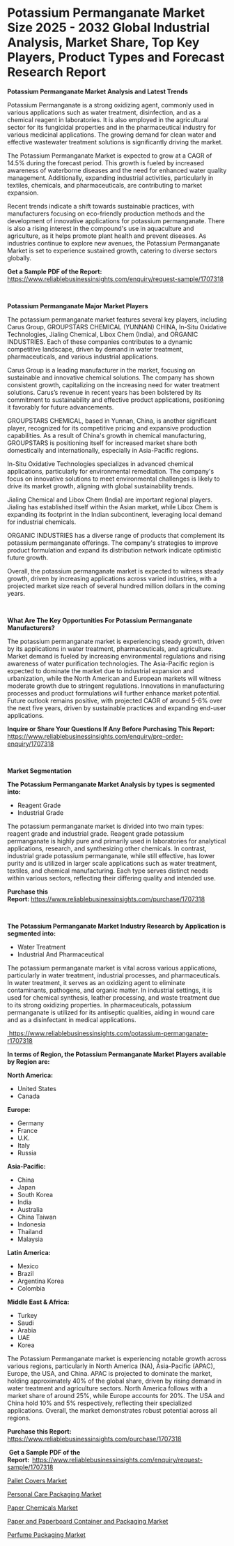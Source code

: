 <p><h1>Potassium Permanganate Market Size 2025 - 2032 Global Industrial Analysis, Market Share, Top Key Players, Product Types and Forecast Research Report</h1></p><p><strong>Potassium Permanganate Market Analysis and Latest Trends</strong></p>
<p><p>Potassium Permanganate is a strong oxidizing agent, commonly used in various applications such as water treatment, disinfection, and as a chemical reagent in laboratories. It is also employed in the agricultural sector for its fungicidal properties and in the pharmaceutical industry for various medicinal applications. The growing demand for clean water and effective wastewater treatment solutions is significantly driving the market.</p><p>The Potassium Permanganate Market is expected to grow at a CAGR of 14.5% during the forecast period. This growth is fueled by increased awareness of waterborne diseases and the need for enhanced water quality management. Additionally, expanding industrial activities, particularly in textiles, chemicals, and pharmaceuticals, are contributing to market expansion.</p><p>Recent trends indicate a shift towards sustainable practices, with manufacturers focusing on eco-friendly production methods and the development of innovative applications for potassium permanganate. There is also a rising interest in the compound's use in aquaculture and agriculture, as it helps promote plant health and prevent diseases. As industries continue to explore new avenues, the Potassium Permanganate Market is set to experience sustained growth, catering to diverse sectors globally.</p></p>
<p><strong>Get a Sample PDF of the Report:&nbsp;</strong> <a href="https://www.reliablebusinessinsights.com/enquiry/request-sample/1707318?utm_campaign=57&utm_medium=2&utm_source=Github&utm_content=ia&utm_term=31032025&utm_id=potassium-permanganate">https://www.reliablebusinessinsights.com/enquiry/request-sample/1707318</a></p>
<p>&nbsp;</p>
<p><strong>Potassium Permanganate Major Market Players</strong></p>
<p><p>The potassium permanganate market features several key players, including Carus Group, GROUPSTARS CHEMICAL (YUNNAN) CHINA, In-Situ Oxidative Technologies, Jialing Chemical, Libox Chem (India), and ORGANIC INDUSTRIES. Each of these companies contributes to a dynamic competitive landscape, driven by demand in water treatment, pharmaceuticals, and various industrial applications.</p><p>Carus Group is a leading manufacturer in the market, focusing on sustainable and innovative chemical solutions. The company has shown consistent growth, capitalizing on the increasing need for water treatment solutions. Carus’s revenue in recent years has been bolstered by its commitment to sustainability and effective product applications, positioning it favorably for future advancements.</p><p>GROUPSTARS CHEMICAL, based in Yunnan, China, is another significant player, recognized for its competitive pricing and expansive production capabilities. As a result of China's growth in chemical manufacturing, GROUPSTARS is positioning itself for increased market share both domestically and internationally, especially in Asia-Pacific regions.</p><p>In-Situ Oxidative Technologies specializes in advanced chemical applications, particularly for environmental remediation. The company's focus on innovative solutions to meet environmental challenges is likely to drive its market growth, aligning with global sustainability trends.</p><p>Jialing Chemical and Libox Chem (India) are important regional players. Jialing has established itself within the Asian market, while Libox Chem is expanding its footprint in the Indian subcontinent, leveraging local demand for industrial chemicals.</p><p>ORGANIC INDUSTRIES has a diverse range of products that complement its potassium permanganate offerings. The company's strategies to improve product formulation and expand its distribution network indicate optimistic future growth.</p><p>Overall, the potassium permanganate market is expected to witness steady growth, driven by increasing applications across varied industries, with a projected market size reach of several hundred million dollars in the coming years.</p></p>
<p>&nbsp;</p>
<p><strong>What Are The Key Opportunities For Potassium Permanganate Manufacturers?</strong></p>
<p><p>The potassium permanganate market is experiencing steady growth, driven by its applications in water treatment, pharmaceuticals, and agriculture. Market demand is fueled by increasing environmental regulations and rising awareness of water purification technologies. The Asia-Pacific region is expected to dominate the market due to industrial expansion and urbanization, while the North American and European markets will witness moderate growth due to stringent regulations. Innovations in manufacturing processes and product formulations will further enhance market potential. Future outlook remains positive, with projected CAGR of around 5-6% over the next five years, driven by sustainable practices and expanding end-user applications.</p></p>
<p><strong>Inquire or Share Your Questions If Any Before Purchasing This Report:</strong> <a href="https://www.reliablebusinessinsights.com/enquiry/pre-order-enquiry/1707318?utm_campaign=57&utm_medium=2&utm_source=Github&utm_content=ia&utm_term=31032025&utm_id=potassium-permanganate">https://www.reliablebusinessinsights.com/enquiry/pre-order-enquiry/1707318</a></p>
<p>&nbsp;</p>
<p><strong>Market Segmentation</strong></p>
<p><strong>The Potassium Permanganate Market Analysis by types is segmented into:</strong></p>
<p><ul><li>Reagent Grade</li><li>Industrial Grade</li></ul></p>
<p><p>The potassium permanganate market is divided into two main types: reagent grade and industrial grade. Reagent grade potassium permanganate is highly pure and primarily used in laboratories for analytical applications, research, and synthesizing other chemicals. In contrast, industrial grade potassium permanganate, while still effective, has lower purity and is utilized in larger scale applications such as water treatment, textiles, and chemical manufacturing. Each type serves distinct needs within various sectors, reflecting their differing quality and intended use.</p></p>
<p><strong>Purchase this Report:&nbsp;</strong><a href="https://www.reliablebusinessinsights.com/purchase/1707318?utm_campaign=57&utm_medium=2&utm_source=Github&utm_content=ia&utm_term=31032025&utm_id=potassium-permanganate">https://www.reliablebusinessinsights.com/purchase/1707318</a></p>
<p>&nbsp;</p>
<p><strong>The Potassium Permanganate Market Industry Research by Application is segmented into:</strong></p>
<p><ul><li>Water Treatment</li><li>Industrial And Pharmaceutical</li></ul></p>
<p><p>The potassium permanganate market is vital across various applications, particularly in water treatment, industrial processes, and pharmaceuticals. In water treatment, it serves as an oxidizing agent to eliminate contaminants, pathogens, and organic matter. In industrial settings, it is used for chemical synthesis, leather processing, and waste treatment due to its strong oxidizing properties. In pharmaceuticals, potassium permanganate is utilized for its antiseptic qualities, aiding in wound care and as a disinfectant in medical applications.</p></p>
<p><a href="https://www.reliablebusinessinsights.com/potassium-permanganate-r1707318?utm_campaign=57&utm_medium=2&utm_source=Github&utm_content=ia&utm_term=31032025&utm_id=potassium-permanganate">&nbsp;https://www.reliablebusinessinsights.com/potassium-permanganate-r1707318</a></p>
<p><strong>In terms of Region, the Potassium Permanganate Market Players available by Region are:</strong></p>
<p>
    <p> <strong> North America: </strong>
        <ul>
            <li>United States</li>
            <li>Canada</li>
        </ul>
        </p> 
    <p> <strong> Europe: </strong>
        <ul>
            <li>Germany</li>
            <li>France</li>
            <li>U.K.</li>
            <li>Italy</li>
            <li>Russia</li>
        </ul>
        </p> 
    <p> <strong> Asia-Pacific: </strong>
        <ul>
            <li>China</li>
            <li>Japan</li>
            <li>South Korea</li>
            <li>India</li>
            <li>Australia</li>
            <li>China Taiwan</li>
            <li>Indonesia</li>
            <li>Thailand</li>
            <li>Malaysia</li>
        </ul>
        </p> 
    <p> <strong> Latin America: </strong>
        <ul>
            <li>Mexico</li>
            <li>Brazil</li>
            <li>Argentina Korea</li>
            <li>Colombia</li>
        </ul>
        </p> 
    <p> <strong> Middle East & Africa: </strong>
        <ul>
            <li>Turkey</li>
            <li>Saudi</li>
            <li>Arabia</li>
            <li>UAE</li>
            <li>Korea</li>
        </ul>
    </p>
    </p>
<p><p>The Potassium Permanganate market is experiencing notable growth across various regions, particularly in North America (NA), Asia-Pacific (APAC), Europe, the USA, and China. APAC is projected to dominate the market, holding approximately 40% of the global share, driven by rising demand in water treatment and agriculture sectors. North America follows with a market share of around 25%, while Europe accounts for 20%. The USA and China hold 10% and 5% respectively, reflecting their specialized applications. Overall, the market demonstrates robust potential across all regions.</p></p>
<p><strong>Purchase this Report: </strong><a href="https://www.reliablebusinessinsights.com/purchase/1707318?utm_campaign=57&utm_medium=2&utm_source=Github&utm_content=ia&utm_term=31032025&utm_id=potassium-permanganate">https://www.reliablebusinessinsights.com/purchase/1707318</a></p>
<p>&nbsp;<strong>Get a Sample PDF of the Report:&nbsp;&nbsp;</strong><a href="https://www.reliablebusinessinsights.com/enquiry/request-sample/1707318?utm_campaign=57&utm_medium=2&utm_source=Github&utm_content=ia&utm_term=31032025&utm_id=potassium-permanganate">https://www.reliablebusinessinsights.com/enquiry/request-sample/1707318</a></p>
<p><strong></strong></p>
<p><p><a href="https://github.com/houltngake/Market-Research-Report-List-1/blob/main/pallet-covers-market.md?utm_campaign=57&utm_medium=2&utm_source=Github&utm_content=ia&utm_term=31032025&utm_id=potassium-permanganate">Pallet Covers Market</a></p><p><a href="https://github.com/sakuniniray98/Market-Research-Report-List-1/blob/main/personal-care-packaging-market.md?utm_campaign=57&utm_medium=2&utm_source=Github&utm_content=ia&utm_term=31032025&utm_id=potassium-permanganate">Personal Care Packaging Market</a></p><p><a href="https://github.com/zeyddaddo4/Market-Research-Report-List-1/blob/main/paper-chemicals-market.md?utm_campaign=57&utm_medium=2&utm_source=Github&utm_content=ia&utm_term=31032025&utm_id=potassium-permanganate">Paper Chemicals Market</a></p><p><a href="https://github.com/pllahoithana9/Market-Research-Report-List-1/blob/main/paper-and-paperboard-container-and-packaging-market.md?utm_campaign=57&utm_medium=2&utm_source=Github&utm_content=ia&utm_term=31032025&utm_id=potassium-permanganate">Paper and Paperboard Container and Packaging Market</a></p><p><a href="https://github.com/snakewaduddx/Market-Research-Report-List-1/blob/main/perfume-packaging-market.md?utm_campaign=57&utm_medium=2&utm_source=Github&utm_content=ia&utm_term=31032025&utm_id=potassium-permanganate">Perfume Packaging Market</a></p></p>